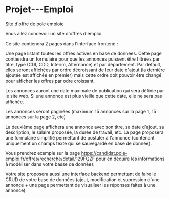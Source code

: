 # Projet---Emploi
Site d'offre de pole emploie 

Vous allez concevoir un site d'offres d'emploi.

Ce site contiendra 2 pages dans l'interface frontend :

Une page listant toutes les offres actives en base de données. Cette page contiendra un formulaire pour que les annonces puissent être filtrées par titre, type (CDI, CDD, Interim, Alternance) et par département. Par défault, elles seront affichées par ordre décroissant de leur date d'ajout (la dernière ajoutée est affichée en premier) mais cette ordre doit pouvoir être changé pour afficher les offres par odre croissant.

Les annonces auront une date maximale de publication qui sera définie par le site web. Si une annonce est plus vieille que cette date, elle ne sera pas affichée.

Les annonces seront paginées (maximum 15 annonces sur la page 1, 15 annonces sur la page 2, etc)

La deuxième page affichera une annonce avec son titre, sa date d'ajout, sa description, le salaire proposée, la durée de travail, etc. La page proposera une formulaire simplifié permettant de postuler à l'annonce (contenant uniquement un champs texte qui se sauvegardé en base de donnée).

Vous prendrez exemple sur la page https://candidat.pole-emploi.fr/offres/recherche/detail/129FQZF pour en déduire les informations à modéliser dans votre basse de données

Votre site proposera aussi une interface backend permettant de faire le CRUD de votre base de données (ajout, modification et supression d'une annonce + une page permettant de visualiser les réponses faites à une annonce)
